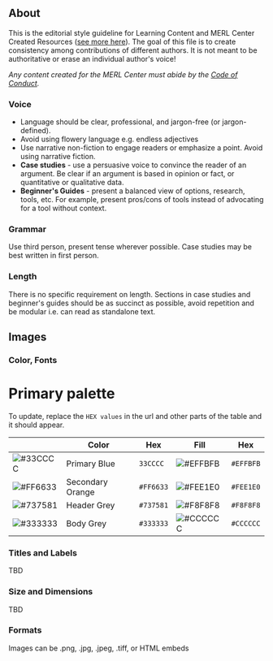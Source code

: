 ## About

This is the editorial style guideline for Learning Content and MERL Center Created Resources ([see more here](https://github.com/MERLTech/MERL-Center-public/edit/master/How-to-Contribute/Contributing-ReadMe.md)). The goal of this file is to create consistency among contributions of different authors. It is not meant to be authoritative or erase an individual author's voice!

*Any content created for the MERL Center must abide by the [Code of Conduct](https://github.com/MERLTech/MERL-Center-public/blob/master/How-to-Contribute/CODE_OF_CONDUCT.md).*

### Voice

- Language should be clear, professional, and jargon-free (or jargon-defined). 
- Avoid using flowery language e.g. endless adjectives
- Use narrative non-fiction to engage readers or emphasize a point. Avoid using narrative fiction.
- **Case studies** -  use a persuasive voice to convince the reader of an argument. Be clear if an argument is based in opinion or fact, or quantitative or qualitative data. 
- **Beginner's Guides** - present a balanced view of options, research, tools, etc. For example, present pros/cons of tools instead of advocating for a tool without context.

### Grammar

Use third person, present tense wherever possible. Case studies may be best written in first person.

### Length

There is no specific requirement on length. Sections in case studies and beginner's guides should be as succinct as possible, avoid repetition and be modular i.e. can read as standalone text.

## Images

### Color, Fonts

# Primary palette

To update, replace the `HEX values` in the url and other parts of the table and it should appear.

|  | Color | Hex | Fill | Hex |
|--|--|--|--|--|
| ![#33CCCC](https://placehold.it/20/33CCCC/000000?text=+) | Primary Blue | `33CCCC` | ![#EFFBFB](https://placehold.it/20/EFFBFB/000000?text=+) | `#EFFBFB`|
| ![#FF6633](https://placehold.it/20/FF6633/000000?text=+) | Secondary Orange | `#FF6633` | ![#FEE1E0](https://placehold.it/20/FEE1E0/000000?text=+)  | `#FEE1E0` |
| ![#737581](https://placehold.it/20/737581/000000?text=+) | Header Grey | `#737581` | ![#F8F8F8](https://placehold.it/20/F8F8F8/000000?text=+) | `#F8F8F8` |
![#333333](https://placehold.it/20/333333/000000?text=+) | Body Grey | `#333333` | ![#CCCCCC](https://placehold.it/20/CCCCCC/000000?text=+) | `#CCCCCC` |


### Titles and Labels

TBD

### Size and Dimensions

TBD

### Formats

Images can be .png, .jpg, .jpeg, .tiff, or HTML embeds
